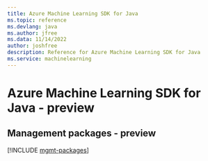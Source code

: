 ```yaml
---
title: Azure Machine Learning SDK for Java
ms.topic: reference
ms.devlang: java
ms.author: jfree
ms.data: 11/14/2022
author: joshfree
description: Reference for Azure Machine Learning SDK for Java
ms.service: machinelearning
---
```

# Azure Machine Learning SDK for Java - preview

## Management packages - preview
[!INCLUDE [mgmt-packages](machine-learning-mgmt-index.md)]